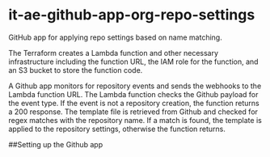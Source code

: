 # it-ae-github-app-org-repo-settings

GitHub app for applying repo settings based on name matching.

The Terraform creates a Lambda function and other necessary infrastructure including the function URL, the IAM role for the function, and an S3 bucket to store the function code.

A Github app monitors for repository events and sends the webhooks to the Lambda function URL.
The Lambda function checks the Github payload for the event type. If the event is not a repository creation, the function returns a 200 response.
The template file is retrieved from Github and checked for regex matches with the repository name. If a match is found, the template is applied to the repository settings, otherwise the function returns.

##Setting up the Github app
